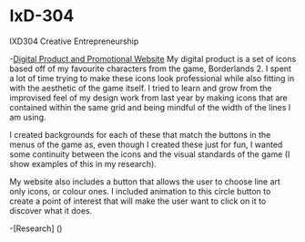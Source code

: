 # IxD-304
IXD304 Creative Entrepreneurship

-[Digital Product and Promotional Website]()
My digital product is a set of icons based off of my favourite characters from the game, Borderlands 2. I spent a lot of time trying to make these icons look professional while also fitting in with the aesthetic of the game itself. I tried to learn and grow from the improvised feel of my design work from last year by making icons that are contained within the same grid and being mindful of the width of the lines I am using. 

I created backgrounds for each of these that match the buttons in the menus of the game as, even though I created these just for fun, I wanted some continuity between the icons and the visual standards of the game (I show examples of this in my research).

My website also includes a button that allows the user to choose line art only icons, or colour ones. I included animation to this circle button to create a point of interest that will make the user want to click on it to discover what it does.


-[Research] ()
